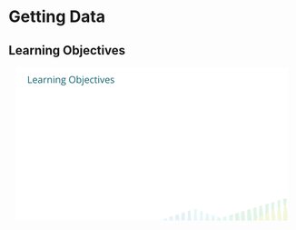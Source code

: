 # Getting Data

## Learning Objectives

<img src="04-getting-data_files/figure-html//1k8uC1rqnGTSbKjBsWvKYgiUUxO1q_VhJCwZQHJNWozA_g29054a882fd_0_52.png" title="Major point!! example image" alt="Major point!! example image" width="480" style="display: block; margin: auto;" />
